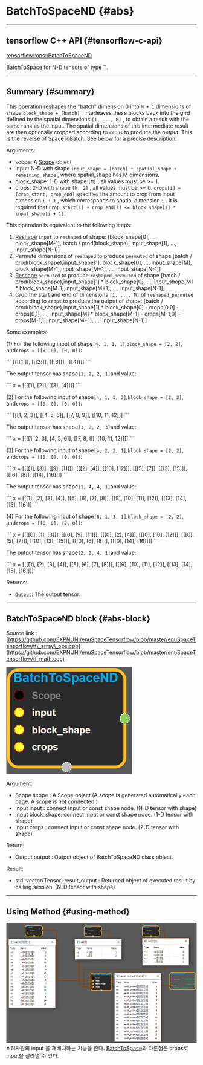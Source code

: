 # BatchToSpaceND {#abs}

---

## tensorflow C++ API {#tensorflow-c-api}

[tensorflow::ops::BatchToSpaceND](https://www.tensorflow.org/api_docs/cc/class/tensorflow/ops/batch-to-space-n-d.html)

[BatchToSpace](https://www.tensorflow.org/api_docs/cc/class/tensorflow/ops/batch-to-space.html#classtensorflow_1_1ops_1_1_batch_to_space) for N-D tensors of type T.

---

## Summary {#summary}

This operation reshapes the "batch" dimension 0 into `M + 1` dimensions of shape `block_shape + [batch]` , interleaves these blocks back into the grid defined by the spatial dimensions `[1, ..., M]` , to obtain a result with the same rank as the input. The spatial dimensions of this intermediate result are then optionally cropped according to `crops` to produce the output. This is the reverse of [SpaceToBatch](https://www.tensorflow.org/api_docs/cc/class/tensorflow/ops/space-to-batch.html#classtensorflow_1_1ops_1_1_space_to_batch). See below for a precise description.

Arguments:

* scope: A [Scope](https://www.tensorflow.org/api_docs/cc/class/tensorflow/scope.html#classtensorflow_1_1_scope) object
* input: N-D with shape `input_shape = [batch] + spatial_shape + remaining_shape` , where spatial\_shape has M dimensions.
* block\_shape: 1-D with shape `[M]` , all values must be &gt;= 1.
* crops: 2-D with shape `[M, 2]` , all values must be &gt;= 0. `crops[i] = [crop_start, crop_end]` specifies the amount to crop from input dimension `i + 1` , which corresponds to spatial dimension `i` . It is required that 
  `crop_start[i] + crop_end[i] <= block_shape[i] * input_shape[i + 1]`.

This operation is equivalent to the following steps:

1. [Reshape](https://www.tensorflow.org/api_docs/cc/class/tensorflow/ops/reshape.html#classtensorflow_1_1ops_1_1_reshape) `input` to `reshaped` of shape: \[block\_shape\[0\], ..., block\_shape\[M-1\], batch / prod\(block\_shape\), input\_shape\[1\], ..., input\_shape\[N-1\]\]
2. Permute dimensions of `reshaped` to produce `permuted` of shape \[batch / prod\(block\_shape\),input\_shape\[1\], block\_shape\[0\], ..., input\_shape\[M\], block\_shape\[M-1\],input\_shape\[M+1\], ..., input\_shape\[N-1\]\]
3. [Reshape](https://www.tensorflow.org/api_docs/cc/class/tensorflow/ops/reshape.html#classtensorflow_1_1ops_1_1_reshape) `permuted` to produce `reshaped_permuted` of shape \[batch / prod\(block\_shape\),input\_shape\[1\] \* block\_shape\[0\], ..., input\_shape\[M\] \* block\_shape\[M-1\],input\_shape\[M+1\], ..., input\_shape\[N-1\]\]
4. Crop the start and end of dimensions `[1, ..., M]` of `reshaped_permuted` according to `crops` to produce the output of shape: \[batch / prod\(block\_shape\),input\_shape\[1\] \* block\_shape\[0\] - crops\[0,0\] - crops\[0,1\], ..., input\_shape\[M\] \* block\_shape\[M-1\] - crops\[M-1,0\] - crops\[M-1,1\],input\_shape\[M+1\], ..., input\_shape\[N-1\]\]

Some examples:

\(1\) For the following input of shape`[4, 1, 1, 1]`,`block_shape = [2, 2]`, and`crops = [[0, 0], [0, 0]]`:

\`\`\` \[\[\[\[1\]\]\], \[\[\[2\]\]\], \[\[\[3\]\]\], \[\[\[4\]\]\]\] \`\`\`

The output tensor has shape`[1, 2, 2, 1]`and value:

\`\`\` x = \[\[\[\[1\], \[2\]\], \[\[3\], \[4\]\]\]\] \`\`\`

\(2\) For the following input of shape`[4, 1, 1, 3]`,`block_shape = [2, 2]`, and`crops = [[0, 0], [0, 0]]`:

\`\`\` \[\[\[1, 2, 3\]\], \[\[4, 5, 6\]\], \[\[7, 8, 9\]\], \[\[10, 11, 12\]\]\] \`\`\`

The output tensor has shape`[1, 2, 2, 3]`and value:

\`\`\` x = \[\[\[\[1, 2, 3\], \[4, 5, 6\]\], \[\[7, 8, 9\], \[10, 11, 12\]\]\]\] \`\`\`

\(3\) For the following input of shape`[4, 2, 2, 1]`,`block_shape = [2, 2]`, and`crops = [[0, 0], [0, 0]]`:

\`\`\` x = \[\[\[\[1\], \[3\]\], \[\[9\], \[11\]\]\], \[\[\[2\], \[4\]\], \[\[10\], \[12\]\]\], \[\[\[5\], \[7\]\], \[\[13\], \[15\]\]\], \[\[\[6\], \[8\]\], \[\[14\], \[16\]\]\]\] \`\`\`

The output tensor has shape`[1, 4, 4, 1]`and value:

\`\`\` x = \[\[\[1\], \[2\], \[3\], \[4\]\], \[\[5\], \[6\], \[7\], \[8\]\], \[\[9\], \[10\], \[11\], \[12\]\], \[\[13\], \[14\], \[15\], \[16\]\]\] \`\`\`

\(4\) For the following input of shape`[8, 1, 3, 1]`,`block_shape = [2, 2]`, and`crops = [[0, 0], [2, 0]]`:

\`\`\` x = \[\[\[\[0\], \[1\], \[3\]\]\], \[\[\[0\], \[9\], \[11\]\]\], \[\[\[0\], \[2\], \[4\]\]\], \[\[\[0\], \[10\], \[12\]\]\], \[\[\[0\], \[5\], \[7\]\]\], \[\[\[0\], \[13\], \[15\]\]\], \[\[\[0\], \[6\], \[8\]\]\], \[\[\[0\], \[14\], \[16\]\]\]\] \`\`\`

The output tensor has shape`[2, 2, 4, 1]`and value:

\`\`\` x = \[\[\[\[1\], \[2\], \[3\], \[4\]\], \[\[5\], \[6\], \[7\], \[8\]\]\], \[\[\[9\], \[10\], \[11\], \[12\]\], \[\[13\], \[14\], \[15\], \[16\]\]\]\] \`\`\`

Returns:

* [`Output`](https://www.tensorflow.org/api_docs/cc/class/tensorflow/output.html#classtensorflow_1_1_output): The output tensor.

---

## BatchToSpaceND block {#abs-block}

Source link :[https://github.com/EXPNUNI/enuSpaceTensorflow/blob/master/enuSpaceTensorflow/tf\_array\_ops.cpp](https://github.com/EXPNUNI/enuSpaceTensorflow/blob/master/enuSpaceTensorflow/tf_math.cpp)

![](/assets/array_ops/batchtospacend1.png)

Argument:

* Scope scope : A Scope object \(A scope is generated automatically each page. A scope is not connected.\)
* Input input : connect Input or const shape node. \(N-D tensor with shape\)
* Input block\_shape: connect Input or const shape node. \(1-D tensor with shape\)
* Input crops : connect Input or const shape node. \(2-D tensor with shape\)

Return:

* Output output : Output object of BatchToSpaceND class object. 

Result:

* std::vector\(Tensor\) result\_output : Returned object of executed result by calling session. \(N-D tensor with shape\)

---

## Using Method {#using-method}

![](/assets/array_ops/batchtospacend2.png)※ N차원의 input 을 재배치하는 기능을 한다. [BatchToSpace](https://www.gitbook.com/book/expnuni/enuspacetensorflow/edit#)와 다른점은 crops로 input을 잘라낼 수 있다.


